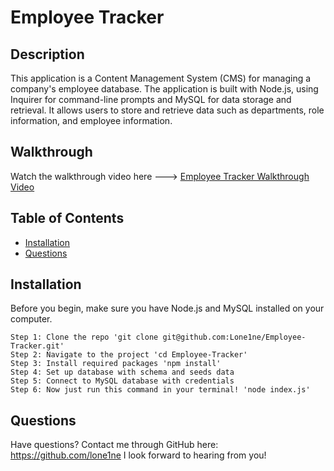 # Employee Tracker

## Description

This application is a Content Management System (CMS) for managing a company's employee database. The application is built with Node.js, using Inquirer for command-line prompts and MySQL for data storage and retrieval. It allows users to store and retrieve data such as departments, role information, and employee information.

## Walkthrough

Watch the walkthrough video here ---> [Employee Tracker Walkthrough Video](https://drive.google.com/file/d/1h4RP5YtOnxess9rlfpfVctjkTbAVui34/view?usp=sharing)

## Table of Contents

- [Installation](#installation)
- [Questions](#questions)

## Installation

Before you begin, make sure you have Node.js and MySQL installed on your computer.

    Step 1: Clone the repo 'git clone git@github.com:Lone1ne/Employee-Tracker.git'
    Step 2: Navigate to the project 'cd Employee-Tracker'
    Step 3: Install required packages 'npm install'
    Step 4: Set up database with schema and seeds data
    Step 5: Connect to MySQL database with credentials
    Step 6: Now just run this command in your terminal! 'node index.js'

## Questions

Have questions? Contact me through GitHub here: https://github.com/lone1ne
I look forward to hearing from you!
